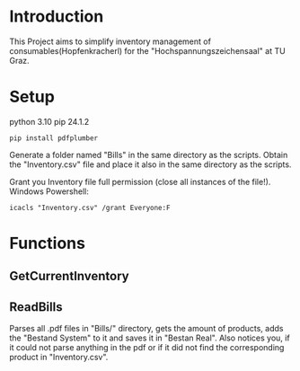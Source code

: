 # Introduction
This Project aims to simplify inventory management of consumables(Hopfenkracherl) for the "Hochspannungszeichensaal" at TU Graz.

# Setup
python 3.10
pip 24.1.2
```
pip install pdfplumber
```

Generate a folder named "Bills" in the same directory as the scripts.
Obtain the "Inventory.csv" file and place it also in the same directory as the scripts.

Grant you Inventory file full permission (close all instances of the file!).
Windows Powershell:
```
icacls "Inventory.csv" /grant Everyone:F
```

# Functions

## GetCurrentInventory

## ReadBills
Parses all .pdf files in "Bills/" directory, gets the amount of products, adds the "Bestand System" to it and saves it in "Bestan Real".
Also notices you, if it could not parse anything in the pdf or if it did not find the corresponding product in "Inventory.csv".